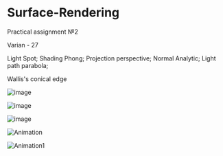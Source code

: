 # Surface-Rendering
Practical assignment №2

Varian - 27

Light Spot;
Shading Phong;
Projection perspective;
Normal Analytic;
Light path parabola;

Wallis's conical edge

![image](https://user-images.githubusercontent.com/69111575/198850910-d9a623cf-dea0-44f1-bc25-4f3a79698445.png)

![image](https://user-images.githubusercontent.com/69111575/198850970-b206ad3f-b58b-419e-88d3-e443b43e8631.png)

![image](https://user-images.githubusercontent.com/69111575/204908093-64b16191-39ab-4495-a24c-8ad93a3c9f87.png)

![Animation](https://user-images.githubusercontent.com/69111575/204908005-a6d625b2-7b27-496e-8919-07986356d203.gif)

![Animation1](https://user-images.githubusercontent.com/69111575/204908358-35b1c03e-641d-401a-98b8-07ee00effd9a.gif)
